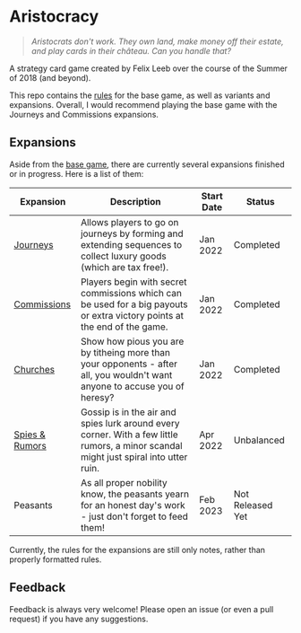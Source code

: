 # Aristocracy

> *Aristocrats don't work. They own land, make money off their estate, and play cards in their château. Can you handle that?*

A strategy card game created by Felix Leeb over the course of the Summer of 2018 (and beyond).

This repo contains the [rules](Aristocracy.md) for the base game, as well as variants and expansions. 
Overall, I would recommend playing the base game with the Journeys and Commissions expansions.

## Expansions

Aside from the [base game](Aristocracy.md), there are currently several expansions finished or in progress. Here is a list of them:

| Expansion                                | Description                                                                                                                           | Start Date | Status           |
|------------------------------------------|---------------------------------------------------------------------------------------------------------------------------------------|------------|------------------|
| [Journeys](expansions/Journeys.md)       | Allows players to go on journeys by forming and extending sequences to collect luxury goods (which are tax free!).                    | Jan 2022   | Completed        |
| [Commissions](expansions/Commissions.md) | Players begin with secret commissions which can be used for a big payouts or extra victory points at the end of the game.             | Jan 2022   | Completed        |
| [Churches](expansions/Churches.md)       | Show how pious you are by titheing more than your opponents - after all, you wouldn't want anyone to accuse you of heresy?            | Jan 2022   | Completed        |
| [Spies & Rumors](expansions/Spies.md)    | Gossip is in the air and spies lurk around every corner. With a few little rumors, a minor scandal might just spiral into utter ruin. | Apr 2022   | Unbalanced       |
| Peasants                                 | As all proper nobility know, the peasants yearn for an honest day's work - just don't forget to feed them!                            | Feb 2023   | Not Released Yet |

Currently, the rules for the expansions are still only notes, rather than properly formatted rules.

## Feedback

Feedback is always very welcome! Please open an issue (or even a pull request) if you have any suggestions.





